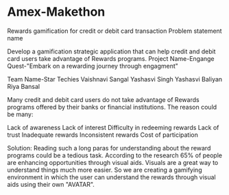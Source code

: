 # Amex-Makethon
Rewards gamification for credit or debit card transaction
Problem statement name

Develop a gamification strategic application that can help credit and debit card users take advantage of Rewards programs.
Project Name-Engange Quest-"Embark on a rewarding journey through engagment"

Team Name-Star Techies
Vaishnavi Sangal
Yashasvi Singh
Yashasvi Baliyan
Riya Bansal



Many credit and debit card users do not take advantage of Rewards programs offered by their banks or financial institutions. The reason could be many:

Lack of awareness
Lack of interest
Difficulty in redeeming rewards
Lack of trust
Inadequate rewards
Inconsistent rewards
Cost of participation

Solution:
Reading such a long paras for understanding about the reward programs could be a tedious task.
According to the research 65% of people are enhancing opportunities through visual aids.
Visuals are a great way to understand things much more easier.
So we are creating a gamifying environment in which the user can understand the rewards through visual aids using their own  "AVATAR".

